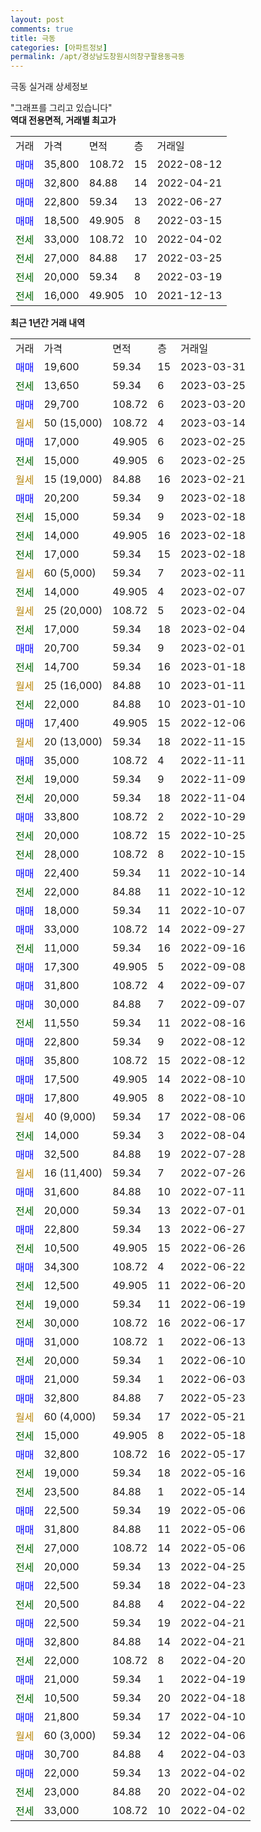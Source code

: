 ```yaml
---
layout: post
comments: true
title: 극동
categories: [아파트정보]
permalink: /apt/경상남도창원시의창구팔용동극동
---
```


극동 실거래 상세정보

<script type="text/javascript">
  google.charts.load('current', {'packages':['line', 'corechart']});
  google.charts.setOnLoadCallback(drawChart);

  function drawChart() {
    var data = new google.visualization.DataTable();
    data.addColumn('date', '거래일');
    data.addColumn('number', "매매");
    data.addColumn('number', "전세");
    data.addColumn('number', "전매");

    data.addRows([[new Date(Date.parse("2023-03-31")), 19600, null, null], [new Date(Date.parse("2023-03-25")), null, 13650, null], [new Date(Date.parse("2023-03-20")), 29700, null, null], [new Date(Date.parse("2023-03-14")), null, null, null], [new Date(Date.parse("2023-02-25")), 17000, null, null], [new Date(Date.parse("2023-02-25")), null, 15000, null], [new Date(Date.parse("2023-02-21")), null, null, null], [new Date(Date.parse("2023-02-18")), 20200, null, null], [new Date(Date.parse("2023-02-18")), null, 15000, null], [new Date(Date.parse("2023-02-18")), null, 14000, null], [new Date(Date.parse("2023-02-18")), null, 17000, null], [new Date(Date.parse("2023-02-11")), null, null, null], [new Date(Date.parse("2023-02-07")), null, 14000, null], [new Date(Date.parse("2023-02-04")), null, null, null], [new Date(Date.parse("2023-02-04")), null, 17000, null], [new Date(Date.parse("2023-02-01")), 20700, null, null], [new Date(Date.parse("2023-01-18")), null, 14700, null], [new Date(Date.parse("2023-01-11")), null, null, null], [new Date(Date.parse("2023-01-10")), null, 22000, null], [new Date(Date.parse("2022-12-06")), 17400, null, null], [new Date(Date.parse("2022-11-15")), null, null, null], [new Date(Date.parse("2022-11-11")), 35000, null, null], [new Date(Date.parse("2022-11-09")), null, 19000, null], [new Date(Date.parse("2022-11-04")), null, 20000, null], [new Date(Date.parse("2022-10-29")), 33800, null, null], [new Date(Date.parse("2022-10-25")), null, 20000, null], [new Date(Date.parse("2022-10-15")), null, 28000, null], [new Date(Date.parse("2022-10-14")), 22400, null, null], [new Date(Date.parse("2022-10-12")), null, 22000, null], [new Date(Date.parse("2022-10-07")), 18000, null, null], [new Date(Date.parse("2022-09-27")), 33000, null, null], [new Date(Date.parse("2022-09-16")), null, 11000, null], [new Date(Date.parse("2022-09-08")), 17300, null, null], [new Date(Date.parse("2022-09-07")), 31800, null, null], [new Date(Date.parse("2022-09-07")), 30000, null, null], [new Date(Date.parse("2022-08-16")), null, 11550, null], [new Date(Date.parse("2022-08-12")), 22800, null, null], [new Date(Date.parse("2022-08-12")), 35800, null, null], [new Date(Date.parse("2022-08-10")), 17500, null, null], [new Date(Date.parse("2022-08-10")), 17800, null, null], [new Date(Date.parse("2022-08-06")), null, null, null], [new Date(Date.parse("2022-08-04")), null, 14000, null], [new Date(Date.parse("2022-07-28")), 32500, null, null], [new Date(Date.parse("2022-07-26")), null, null, null], [new Date(Date.parse("2022-07-11")), 31600, null, null], [new Date(Date.parse("2022-07-01")), null, 20000, null], [new Date(Date.parse("2022-06-27")), 22800, null, null], [new Date(Date.parse("2022-06-26")), null, 10500, null], [new Date(Date.parse("2022-06-22")), 34300, null, null], [new Date(Date.parse("2022-06-20")), null, 12500, null], [new Date(Date.parse("2022-06-19")), null, 19000, null], [new Date(Date.parse("2022-06-17")), null, 30000, null], [new Date(Date.parse("2022-06-13")), 31000, null, null], [new Date(Date.parse("2022-06-10")), null, 20000, null], [new Date(Date.parse("2022-06-03")), 21000, null, null], [new Date(Date.parse("2022-05-23")), 32800, null, null], [new Date(Date.parse("2022-05-21")), null, null, null], [new Date(Date.parse("2022-05-18")), null, 15000, null], [new Date(Date.parse("2022-05-17")), 32800, null, null], [new Date(Date.parse("2022-05-16")), null, 19000, null], [new Date(Date.parse("2022-05-14")), null, 23500, null], [new Date(Date.parse("2022-05-06")), 22500, null, null], [new Date(Date.parse("2022-05-06")), 31800, null, null], [new Date(Date.parse("2022-05-06")), null, 27000, null], [new Date(Date.parse("2022-04-25")), null, 20000, null], [new Date(Date.parse("2022-04-23")), 22500, null, null], [new Date(Date.parse("2022-04-22")), null, 20500, null], [new Date(Date.parse("2022-04-21")), 22500, null, null], [new Date(Date.parse("2022-04-21")), 32800, null, null], [new Date(Date.parse("2022-04-20")), null, 22000, null], [new Date(Date.parse("2022-04-19")), 21000, null, null], [new Date(Date.parse("2022-04-18")), null, 10500, null], [new Date(Date.parse("2022-04-10")), 21800, null, null], [new Date(Date.parse("2022-04-06")), null, null, null], [new Date(Date.parse("2022-04-03")), 30700, null, null], [new Date(Date.parse("2022-04-02")), 22000, null, null], [new Date(Date.parse("2022-04-02")), null, 23000, null], [new Date(Date.parse("2022-04-02")), null, 33000, null]]);

    var options = {
      hAxis: {
        format: 'yyyy/MM/dd'
      },    
      lineWidth: 0,
      pointsVisible: true,    
      title: '최근 1년간 유형별 실거래가 분포',
      legend: { position: 'bottom' }
    };

    var formatter = new google.visualization.NumberFormat({pattern:'###,###'} );
    formatter.format(data, 1);
    formatter.format(data, 2);
    
    setTimeout(function() {
        var chart = new google.visualization.LineChart(document.getElementById('columnchart_material'));
        chart.draw(data, (options));
        document.getElementById('loading').style.display = 'none';
    }, 200);
  }
</script>


<div id="loading" style="z-index:20; display: block; margin-left: 0px">"그래프를 그리고 있습니다"</div>
<div id="columnchart_material" style="width: 95%; margin-left: 0px; display: block"></div>
<!-- contents start -->
<b>역대 전용면적, 거래별 최고가</b>
<table class="sortable">
    <tr>
      <td>거래</td>
      <td>가격</td>
      <td>면적</td>
      <td>층</td>
      <td>거래일</td>
    </tr>
        <tr>
          <td><a style="color: blue">매매</a></td>
          <td>35,800</td>
          <td>108.72</td>
          <td>15</td>
          <td>2022-08-12</td>
        </tr>            <tr>
          <td><a style="color: blue">매매</a></td>
          <td>32,800</td>
          <td>84.88</td>
          <td>14</td>
          <td>2022-04-21</td>
        </tr>            <tr>
          <td><a style="color: blue">매매</a></td>
          <td>22,800</td>
          <td>59.34</td>
          <td>13</td>
          <td>2022-06-27</td>
        </tr>            <tr>
          <td><a style="color: blue">매매</a></td>
          <td>18,500</td>
          <td>49.905</td>
          <td>8</td>
          <td>2022-03-15</td>
        </tr>        
        <tr>
              <td><a style="color: darkgreen">전세</a></td>
              <td>33,000</td>
              <td>108.72</td>
              <td>10</td>
              <td>2022-04-02</td>
            </tr>            <tr>
              <td><a style="color: darkgreen">전세</a></td>
              <td>27,000</td>
              <td>84.88</td>
              <td>17</td>
              <td>2022-03-25</td>
            </tr>            <tr>
              <td><a style="color: darkgreen">전세</a></td>
              <td>20,000</td>
              <td>59.34</td>
              <td>8</td>
              <td>2022-03-19</td>
            </tr>            <tr>
              <td><a style="color: darkgreen">전세</a></td>
              <td>16,000</td>
              <td>49.905</td>
              <td>10</td>
              <td>2021-12-13</td>
            </tr>        
    
</table>

<b>최근 1년간 거래 내역</b>

<table class="sortable">
    <tr>
      <td>거래</td>
      <td>가격</td>
      <td>면적</td>
      <td>층</td>
      <td>거래일</td>
    </tr>
    <tr>
      <td><a style="color: blue">매매</a></td>
      <td>19,600</td>
      <td>59.34</td>
      <td>15</td>
      <td>2023-03-31</td>
    </tr>          <tr>
      <td><a style="color: darkgreen">전세</a></td>
      <td>13,650</td>
      <td>59.34</td>
      <td>6</td>
      <td>2023-03-25</td>
    </tr>          <tr>
      <td><a style="color: blue">매매</a></td>
      <td>29,700</td>
      <td>108.72</td>
      <td>6</td>
      <td>2023-03-20</td>
    </tr>          <tr>
      <td><a style="color: darkgoldenrod">월세</a></td>
      <td>50 (15,000)</td>
      <td>108.72</td>
      <td>4</td>
      <td>2023-03-14</td>
    </tr>          <tr>
      <td><a style="color: blue">매매</a></td>
      <td>17,000</td>
      <td>49.905</td>
      <td>6</td>
      <td>2023-02-25</td>
    </tr>          <tr>
      <td><a style="color: darkgreen">전세</a></td>
      <td>15,000</td>
      <td>49.905</td>
      <td>6</td>
      <td>2023-02-25</td>
    </tr>          <tr>
      <td><a style="color: darkgoldenrod">월세</a></td>
      <td>15 (19,000)</td>
      <td>84.88</td>
      <td>16</td>
      <td>2023-02-21</td>
    </tr>          <tr>
      <td><a style="color: blue">매매</a></td>
      <td>20,200</td>
      <td>59.34</td>
      <td>9</td>
      <td>2023-02-18</td>
    </tr>          <tr>
      <td><a style="color: darkgreen">전세</a></td>
      <td>15,000</td>
      <td>59.34</td>
      <td>9</td>
      <td>2023-02-18</td>
    </tr>          <tr>
      <td><a style="color: darkgreen">전세</a></td>
      <td>14,000</td>
      <td>49.905</td>
      <td>16</td>
      <td>2023-02-18</td>
    </tr>          <tr>
      <td><a style="color: darkgreen">전세</a></td>
      <td>17,000</td>
      <td>59.34</td>
      <td>15</td>
      <td>2023-02-18</td>
    </tr>          <tr>
      <td><a style="color: darkgoldenrod">월세</a></td>
      <td>60 (5,000)</td>
      <td>59.34</td>
      <td>7</td>
      <td>2023-02-11</td>
    </tr>          <tr>
      <td><a style="color: darkgreen">전세</a></td>
      <td>14,000</td>
      <td>49.905</td>
      <td>4</td>
      <td>2023-02-07</td>
    </tr>          <tr>
      <td><a style="color: darkgoldenrod">월세</a></td>
      <td>25 (20,000)</td>
      <td>108.72</td>
      <td>5</td>
      <td>2023-02-04</td>
    </tr>          <tr>
      <td><a style="color: darkgreen">전세</a></td>
      <td>17,000</td>
      <td>59.34</td>
      <td>18</td>
      <td>2023-02-04</td>
    </tr>          <tr>
      <td><a style="color: blue">매매</a></td>
      <td>20,700</td>
      <td>59.34</td>
      <td>9</td>
      <td>2023-02-01</td>
    </tr>          <tr>
      <td><a style="color: darkgreen">전세</a></td>
      <td>14,700</td>
      <td>59.34</td>
      <td>16</td>
      <td>2023-01-18</td>
    </tr>          <tr>
      <td><a style="color: darkgoldenrod">월세</a></td>
      <td>25 (16,000)</td>
      <td>84.88</td>
      <td>10</td>
      <td>2023-01-11</td>
    </tr>          <tr>
      <td><a style="color: darkgreen">전세</a></td>
      <td>22,000</td>
      <td>84.88</td>
      <td>10</td>
      <td>2023-01-10</td>
    </tr>          <tr>
      <td><a style="color: blue">매매</a></td>
      <td>17,400</td>
      <td>49.905</td>
      <td>15</td>
      <td>2022-12-06</td>
    </tr>          <tr>
      <td><a style="color: darkgoldenrod">월세</a></td>
      <td>20 (13,000)</td>
      <td>59.34</td>
      <td>18</td>
      <td>2022-11-15</td>
    </tr>          <tr>
      <td><a style="color: blue">매매</a></td>
      <td>35,000</td>
      <td>108.72</td>
      <td>4</td>
      <td>2022-11-11</td>
    </tr>          <tr>
      <td><a style="color: darkgreen">전세</a></td>
      <td>19,000</td>
      <td>59.34</td>
      <td>9</td>
      <td>2022-11-09</td>
    </tr>          <tr>
      <td><a style="color: darkgreen">전세</a></td>
      <td>20,000</td>
      <td>59.34</td>
      <td>18</td>
      <td>2022-11-04</td>
    </tr>          <tr>
      <td><a style="color: blue">매매</a></td>
      <td>33,800</td>
      <td>108.72</td>
      <td>2</td>
      <td>2022-10-29</td>
    </tr>          <tr>
      <td><a style="color: darkgreen">전세</a></td>
      <td>20,000</td>
      <td>108.72</td>
      <td>15</td>
      <td>2022-10-25</td>
    </tr>          <tr>
      <td><a style="color: darkgreen">전세</a></td>
      <td>28,000</td>
      <td>108.72</td>
      <td>8</td>
      <td>2022-10-15</td>
    </tr>          <tr>
      <td><a style="color: blue">매매</a></td>
      <td>22,400</td>
      <td>59.34</td>
      <td>11</td>
      <td>2022-10-14</td>
    </tr>          <tr>
      <td><a style="color: darkgreen">전세</a></td>
      <td>22,000</td>
      <td>84.88</td>
      <td>11</td>
      <td>2022-10-12</td>
    </tr>          <tr>
      <td><a style="color: blue">매매</a></td>
      <td>18,000</td>
      <td>59.34</td>
      <td>11</td>
      <td>2022-10-07</td>
    </tr>          <tr>
      <td><a style="color: blue">매매</a></td>
      <td>33,000</td>
      <td>108.72</td>
      <td>14</td>
      <td>2022-09-27</td>
    </tr>          <tr>
      <td><a style="color: darkgreen">전세</a></td>
      <td>11,000</td>
      <td>59.34</td>
      <td>16</td>
      <td>2022-09-16</td>
    </tr>          <tr>
      <td><a style="color: blue">매매</a></td>
      <td>17,300</td>
      <td>49.905</td>
      <td>5</td>
      <td>2022-09-08</td>
    </tr>          <tr>
      <td><a style="color: blue">매매</a></td>
      <td>31,800</td>
      <td>108.72</td>
      <td>4</td>
      <td>2022-09-07</td>
    </tr>          <tr>
      <td><a style="color: blue">매매</a></td>
      <td>30,000</td>
      <td>84.88</td>
      <td>7</td>
      <td>2022-09-07</td>
    </tr>          <tr>
      <td><a style="color: darkgreen">전세</a></td>
      <td>11,550</td>
      <td>59.34</td>
      <td>11</td>
      <td>2022-08-16</td>
    </tr>          <tr>
      <td><a style="color: blue">매매</a></td>
      <td>22,800</td>
      <td>59.34</td>
      <td>9</td>
      <td>2022-08-12</td>
    </tr>          <tr>
      <td><a style="color: blue">매매</a></td>
      <td>35,800</td>
      <td>108.72</td>
      <td>15</td>
      <td>2022-08-12</td>
    </tr>          <tr>
      <td><a style="color: blue">매매</a></td>
      <td>17,500</td>
      <td>49.905</td>
      <td>14</td>
      <td>2022-08-10</td>
    </tr>          <tr>
      <td><a style="color: blue">매매</a></td>
      <td>17,800</td>
      <td>49.905</td>
      <td>8</td>
      <td>2022-08-10</td>
    </tr>          <tr>
      <td><a style="color: darkgoldenrod">월세</a></td>
      <td>40 (9,000)</td>
      <td>59.34</td>
      <td>17</td>
      <td>2022-08-06</td>
    </tr>          <tr>
      <td><a style="color: darkgreen">전세</a></td>
      <td>14,000</td>
      <td>59.34</td>
      <td>3</td>
      <td>2022-08-04</td>
    </tr>          <tr>
      <td><a style="color: blue">매매</a></td>
      <td>32,500</td>
      <td>84.88</td>
      <td>19</td>
      <td>2022-07-28</td>
    </tr>          <tr>
      <td><a style="color: darkgoldenrod">월세</a></td>
      <td>16 (11,400)</td>
      <td>59.34</td>
      <td>7</td>
      <td>2022-07-26</td>
    </tr>          <tr>
      <td><a style="color: blue">매매</a></td>
      <td>31,600</td>
      <td>84.88</td>
      <td>10</td>
      <td>2022-07-11</td>
    </tr>          <tr>
      <td><a style="color: darkgreen">전세</a></td>
      <td>20,000</td>
      <td>59.34</td>
      <td>13</td>
      <td>2022-07-01</td>
    </tr>          <tr>
      <td><a style="color: blue">매매</a></td>
      <td>22,800</td>
      <td>59.34</td>
      <td>13</td>
      <td>2022-06-27</td>
    </tr>          <tr>
      <td><a style="color: darkgreen">전세</a></td>
      <td>10,500</td>
      <td>49.905</td>
      <td>15</td>
      <td>2022-06-26</td>
    </tr>          <tr>
      <td><a style="color: blue">매매</a></td>
      <td>34,300</td>
      <td>108.72</td>
      <td>4</td>
      <td>2022-06-22</td>
    </tr>          <tr>
      <td><a style="color: darkgreen">전세</a></td>
      <td>12,500</td>
      <td>49.905</td>
      <td>11</td>
      <td>2022-06-20</td>
    </tr>          <tr>
      <td><a style="color: darkgreen">전세</a></td>
      <td>19,000</td>
      <td>59.34</td>
      <td>11</td>
      <td>2022-06-19</td>
    </tr>          <tr>
      <td><a style="color: darkgreen">전세</a></td>
      <td>30,000</td>
      <td>108.72</td>
      <td>16</td>
      <td>2022-06-17</td>
    </tr>          <tr>
      <td><a style="color: blue">매매</a></td>
      <td>31,000</td>
      <td>108.72</td>
      <td>1</td>
      <td>2022-06-13</td>
    </tr>          <tr>
      <td><a style="color: darkgreen">전세</a></td>
      <td>20,000</td>
      <td>59.34</td>
      <td>1</td>
      <td>2022-06-10</td>
    </tr>          <tr>
      <td><a style="color: blue">매매</a></td>
      <td>21,000</td>
      <td>59.34</td>
      <td>1</td>
      <td>2022-06-03</td>
    </tr>          <tr>
      <td><a style="color: blue">매매</a></td>
      <td>32,800</td>
      <td>84.88</td>
      <td>7</td>
      <td>2022-05-23</td>
    </tr>          <tr>
      <td><a style="color: darkgoldenrod">월세</a></td>
      <td>60 (4,000)</td>
      <td>59.34</td>
      <td>17</td>
      <td>2022-05-21</td>
    </tr>          <tr>
      <td><a style="color: darkgreen">전세</a></td>
      <td>15,000</td>
      <td>49.905</td>
      <td>8</td>
      <td>2022-05-18</td>
    </tr>          <tr>
      <td><a style="color: blue">매매</a></td>
      <td>32,800</td>
      <td>108.72</td>
      <td>16</td>
      <td>2022-05-17</td>
    </tr>          <tr>
      <td><a style="color: darkgreen">전세</a></td>
      <td>19,000</td>
      <td>59.34</td>
      <td>18</td>
      <td>2022-05-16</td>
    </tr>          <tr>
      <td><a style="color: darkgreen">전세</a></td>
      <td>23,500</td>
      <td>84.88</td>
      <td>1</td>
      <td>2022-05-14</td>
    </tr>          <tr>
      <td><a style="color: blue">매매</a></td>
      <td>22,500</td>
      <td>59.34</td>
      <td>19</td>
      <td>2022-05-06</td>
    </tr>          <tr>
      <td><a style="color: blue">매매</a></td>
      <td>31,800</td>
      <td>84.88</td>
      <td>11</td>
      <td>2022-05-06</td>
    </tr>          <tr>
      <td><a style="color: darkgreen">전세</a></td>
      <td>27,000</td>
      <td>108.72</td>
      <td>14</td>
      <td>2022-05-06</td>
    </tr>          <tr>
      <td><a style="color: darkgreen">전세</a></td>
      <td>20,000</td>
      <td>59.34</td>
      <td>13</td>
      <td>2022-04-25</td>
    </tr>          <tr>
      <td><a style="color: blue">매매</a></td>
      <td>22,500</td>
      <td>59.34</td>
      <td>18</td>
      <td>2022-04-23</td>
    </tr>          <tr>
      <td><a style="color: darkgreen">전세</a></td>
      <td>20,500</td>
      <td>84.88</td>
      <td>4</td>
      <td>2022-04-22</td>
    </tr>          <tr>
      <td><a style="color: blue">매매</a></td>
      <td>22,500</td>
      <td>59.34</td>
      <td>19</td>
      <td>2022-04-21</td>
    </tr>          <tr>
      <td><a style="color: blue">매매</a></td>
      <td>32,800</td>
      <td>84.88</td>
      <td>14</td>
      <td>2022-04-21</td>
    </tr>          <tr>
      <td><a style="color: darkgreen">전세</a></td>
      <td>22,000</td>
      <td>108.72</td>
      <td>8</td>
      <td>2022-04-20</td>
    </tr>          <tr>
      <td><a style="color: blue">매매</a></td>
      <td>21,000</td>
      <td>59.34</td>
      <td>1</td>
      <td>2022-04-19</td>
    </tr>          <tr>
      <td><a style="color: darkgreen">전세</a></td>
      <td>10,500</td>
      <td>59.34</td>
      <td>20</td>
      <td>2022-04-18</td>
    </tr>          <tr>
      <td><a style="color: blue">매매</a></td>
      <td>21,800</td>
      <td>59.34</td>
      <td>17</td>
      <td>2022-04-10</td>
    </tr>          <tr>
      <td><a style="color: darkgoldenrod">월세</a></td>
      <td>60 (3,000)</td>
      <td>59.34</td>
      <td>12</td>
      <td>2022-04-06</td>
    </tr>          <tr>
      <td><a style="color: blue">매매</a></td>
      <td>30,700</td>
      <td>84.88</td>
      <td>4</td>
      <td>2022-04-03</td>
    </tr>          <tr>
      <td><a style="color: blue">매매</a></td>
      <td>22,000</td>
      <td>59.34</td>
      <td>13</td>
      <td>2022-04-02</td>
    </tr>          <tr>
      <td><a style="color: darkgreen">전세</a></td>
      <td>23,000</td>
      <td>84.88</td>
      <td>20</td>
      <td>2022-04-02</td>
    </tr>          <tr>
      <td><a style="color: darkgreen">전세</a></td>
      <td>33,000</td>
      <td>108.72</td>
      <td>10</td>
      <td>2022-04-02</td>
    </tr>      </table>
<!-- contents end -->    

